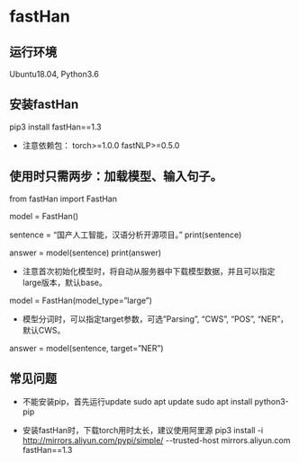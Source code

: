 # fastHan

## 运行环境
Ubuntu18.04, Python3.6

## 安装fastHan
pip3 install fastHan==1.3

- 注意依赖包：
torch>=1.0.0
fastNLP>=0.5.0

## 使用时只需两步：加载模型、输入句子。

from fastHan import FastHan

model = FastHan()

sentence = “国产人工智能，汉语分析开源项目。”
print(sentence)

answer = model(sentence)
print(answer)

- 注意首次初始化模型时，将自动从服务器中下载模型数据，并且可以指定large版本，默认base。

model = FastHan(model_type=”large”)

- 模型分词时，可以指定target参数，可选”Parsing”, “CWS”, “POS”, “NER”，默认CWS。

answer = model(sentence, target=”NER”)

## 常见问题
- 不能安装pip，首先运行update
sudo apt update
sudo apt install python3-pip

- 安装fastHan时，下载torch用时太长，建议使用阿里源
pip3 install -i http://mirrors.aliyun.com/pypi/simple/ --trusted-host mirrors.aliyun.com fastHan==1.3
